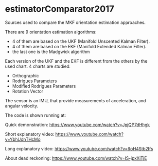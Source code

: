 # estimatorComparator2017
Sources used to compare the MKF orientation estimation approaches.

There are 9 orientation estimation algorithms:
- 4 of them are based on the UKF (Manifold Unscented Kalman Filter).
- 4 of them are based on the EKF (Manifold Extended Kalman Filter).
- the last one is the Madgwick algorithm

Each version of the UKF and the EKF is different from the others by the used chart. 4 charts are studied:
- Orthographic
- Rodrigues Parameters
- Modified Rodrigues Parameters
- Rotation Vector

The sensor is an IMU, that provide measurements of acceleration, and angular velocity.

The code is shown running at:

Quick demonstration: https://www.youtube.com/watch?v=JpjQP7dHhgk

Short explanatory video: https://www.youtube.com/watch?v=YbhUdnTHcMo

Long explanatory video: https://www.youtube.com/watch?v=6oH4Stb2Ifs

About dead reckoning: https://www.youtube.com/watch?v=IS-jpxXiTjE
